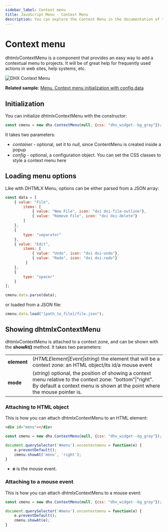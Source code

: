```yaml
---
sidebar_label: Context menu
title: JavaScript Menu - Context Menu 
description: You can explore the Context Menu in the documentation of the DHTMLX JavaScript UI library. Browse developer guides and API reference, try out code examples and live demos, and download a free 30-day evaluation version of DHTMLX Suite.
---
```


# Context menu

dhtmlxContextMenu is a component that provides an easy way to add a contextual menu to projects. It will be of great help for frequently used actions in web sites, help systems, etc.

![DHX Context Menu](../assets/menu/context_menu.png)

**Related sample**: [Menu. Context menu initialization with config.data](https://snippet.dhtmlx.com/mgya9p1l)

## Initialization

You can initialize dhtmlxContextMenu with the constructor:

~~~js
const cmenu = new dhx.ContextMenu(null, {css: "dhx_widget--bg_gray"});
~~~

It takes two parameters:

- *container* - optional, set it to *null*, since ContentMenu is created inside a popup
- *config* - optional, a configuration object. You can set the CSS classes to style a context menu here 

## Loading menu options

Like with DHTMLX Menu, options can be either parsed from a JSON array:

~~~js
const data = [
    { value: "File", 
        items: [
            { value: "New File", icon: "dxi dxi-file-outline"},                      
            { value: "Remove File", icon: "dxi dxi-delete"}        
        ]
    },
    {
        type: "separator"
    },
    { value: "Edit",
        items: [
            { value: "Undo", icon: "dxi dxi-undo"},
            { value: "Redo", icon: "dxi dxi-redo"}
         ]
    },
    {
        type: "spacer"
    }
];

cmenu.data.parse(data);
~~~

or loaded from a JSON file:

~~~js
cmenu.data.load("[path_to_file]/file.json");
~~~

## Showing dhtmlxContextMenu

dhtmlxContextMenu is attached to a context zone, and can be shown with the **showAt()** method. It takes two parameters:

<table>
    <tbody>
        <tr>
            <td><b>element</b></td>
            <td>(<i>HTMLElement|Event|string</i>) the element that will be a context zone: an HTML object/its id/a mouse event</td>
        </tr>
        <tr>
            <td><b>mode</b></td>
            <td>(<i>string</i>) optional, the position of showing a context menu relative to the context zone: "bottom"|"right". By default a context menu is shown at the point where the mouse pointer is.</td>
        </tr>
    </tbody>
</table>

### Attaching to HTML object

This is how you can attach dhtmlxContextMenu to an HTML element:

~~~html
<div id="menu"></div>
~~~

~~~js
const cmenu = new dhx.ContextMenu(null, {css: "dhx_widget--bg_gray"});

document.querySelector('#menu').oncontextmenu = function(e) {    
    e.preventDefault();
    cmenu.showAt('menu', 'right');
}
~~~

- **e** is the mouse event.

### Attaching to a mouse event

This is how you can attach dhtmlxContextMenu to a mouse event:

~~~js
const cmenu = new dhx.ContextMenu(null, {css: "dhx_widget--bg_gray"});

document.querySelector('#menu').oncontextmenu = function(e) {   
    e.preventDefault();
    cmenu.showAt(e);
}
~~~
